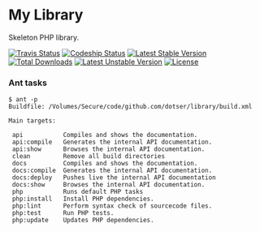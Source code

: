 # My Library

Skeleton PHP library.

[![Travis Status](https://api.travis-ci.org/dotser/library.svg?branch=master)](https://travis-ci.org/dotser/library)
[![Codeship Status](https://codeship.com/projects/d898dc60-c836-0133-73c1-621ee4640c7c/status?branch=master)](https://codeship.com/projects/139249)
[![Latest Stable Version](https://poser.pugx.org/dotser/library/v/stable)](https://packagist.org/packages/dotser/library)
[![Total Downloads](https://poser.pugx.org/dotser/library/downloads)](https://packagist.org/packages/dotser/library)
[![Latest Unstable Version](https://poser.pugx.org/dotser/library/v/unstable)](https://packagist.org/packages/dotser/library)
[![License](https://poser.pugx.org/dotser/library/license)](https://packagist.org/packages/dotser/library)

### Ant tasks

```
$ ant -p
Buildfile: /Volumes/Secure/code/github.com/dotser/library/build.xml

Main targets:

 api           Compiles and shows the documentation.
 api:compile   Generates the internal API documentation.
 api:show      Browses the internal API documentation.
 clean         Remove all build directories
 docs          Compiles and shows the documentation.
 docs:compile  Generates the internal API documentation.
 docs:deploy   Pushes live the internal API documentation
 docs:show     Browses the internal API documentation.
 php           Runs default PHP tasks
 php:install   Install PHP dependencies.
 php:lint      Perform syntax check of sourcecode files.
 php:test      Run PHP tests.
 php:update    Updates PHP dependencies.
 ```
